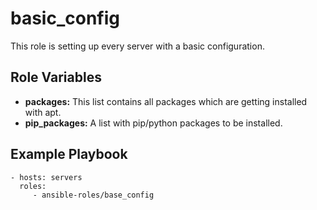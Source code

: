 basic_config
=========

This role is setting up every server with a basic configuration.

Role Variables
--------------

- **packages:** This list contains all packages which are getting installed with apt.
- **pip_packages:** A list with pip/python packages to be installed.

Example Playbook
----------------

    - hosts: servers
      roles:
         - ansible-roles/base_config
